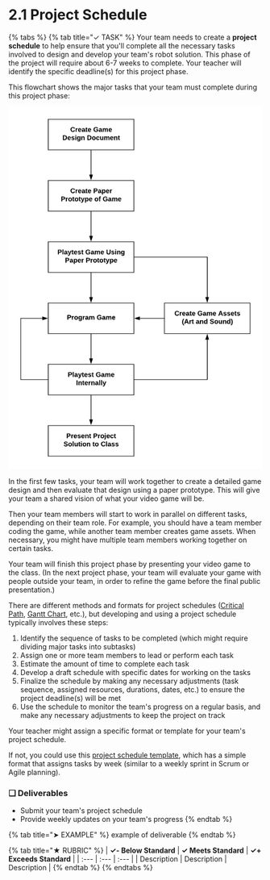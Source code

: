 # 2.1 Project Schedule

{% tabs %}
{% tab title="✓ TASK" %}
Your team needs to create a **project schedule** to help ensure that you'll complete all the necessary tasks involved to design and develop your team's robot solution. This phase of the project will require about 6-7 weeks to complete. Your teacher will identify the specific deadline\(s\) for this project phase.

This flowchart shows the major tasks that your team must complete during this project phase:

![](../../.gitbook/assets/video-game-phase2.png)



In the first few tasks, your team will work together to create a detailed game design and then evaluate that design using a paper prototype. This will give your team a shared vision of what your video game will be.

Then your team members will start to work in parallel on different tasks, depending on their team role. For example, you should have a team member coding the game, while another team member creates game assets. When necessary, you might have multiple team members working together on certain tasks.

Your team will finish this project phase by presenting your video game to the class. \(In the next project phase, your team will evaluate your game with people outside your team, in order to refine the game before the final public presentation.\)

There are different methods and formats for project schedules \([Critical Path](https://en.wikipedia.org/wiki/Critical_path_method), [Gantt Chart](https://en.wikipedia.org/wiki/Gantt_chart), etc.\), but developing and using a project schedule typically involves these steps:

1. Identify the sequence of tasks to be completed \(which might require dividing major tasks into subtasks\)
2. Assign one or more team members to lead or perform each task
3. Estimate the amount of time to complete each task
4. Develop a draft schedule with specific dates for working on the tasks
5. Finalize the schedule by making any necessary adjustments \(task sequence, assigned resources, durations, dates, etc.\) to ensure the project deadline\(s\) will be met
6. Use the schedule to monitor the team's progress on a regular basis, and make any necessary adjustments to keep the project on track

Your teacher might assign a specific format or template for your team's project schedule.

If not, you could use this [project schedule template](https://drive.google.com/open?id=1gxi2pBl3kJC_UwEbcpEFcH7PRejXRBpvPFEpAQUb6U4), which has a simple format that assigns tasks by week \(similar to a weekly sprint in Scrum or Agile planning\).

### **❏ Deliverables**

* Submit your team's project schedule
* Provide weekly updates on your team's progress
{% endtab %}

{% tab title="➤ EXAMPLE" %}
example of deliverable
{% endtab %}

{% tab title="★ RUBRIC" %}
| **✓- Below Standard** | **✓ Meets Standard** | **✓+ Exceeds Standard** |
| :--- | :--- | :--- |
| Description | Description | Description |
{% endtab %}
{% endtabs %}

